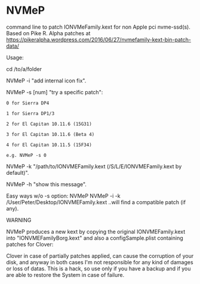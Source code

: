 # NVMeP
command line to patch IONVMeFamily.kext for non Apple pci nvme-ssd(s). Based on Pike R. Alpha patches at https://pikeralpha.wordpress.com/2016/06/27/nvmefamily-kext-bin-patch-data/

Usage:

cd /to/a/folder

NVMeP -i "add internal icon fix".

NVMeP -s [num] "try a specific patch":

    0 for Sierra DP4
    
    1 for Sierra DP1/3
    
    2 for El Capitan 10.11.6 (15G31)
    
    3 for El Capitan 10.11.6 (Beta 4)
    
	4 for El Capitan 10.11.5 (15F34)

	e.g. NVMeP -s 0

NVMeP -k "/path/to/IONVMEFamily.kext (/S/L/E/IONVMEFamily.kext by default)".

NVMeP -h "show this message".

Easy ways w/o -s option:
    NVMeP
    NVMeP -i -k /User/Peter/Desktop/IONVMEFamily.kext
    ..will find a compatible patch (if any).

WARNING

NVMeP produces a new kext by copying the original IONVMEFamily.kext into "IONVMEFamilyBorg.kext" and also a configSample.plist containing patches for Clover:

Clover in case of partially patches applied, can cause the corruption of your disk, and anyway in both cases I'm not responsible for any kind of damages or loss of datas. This is a hack, so use only if you have a backup and if you are able to restore the System in case of failure.
